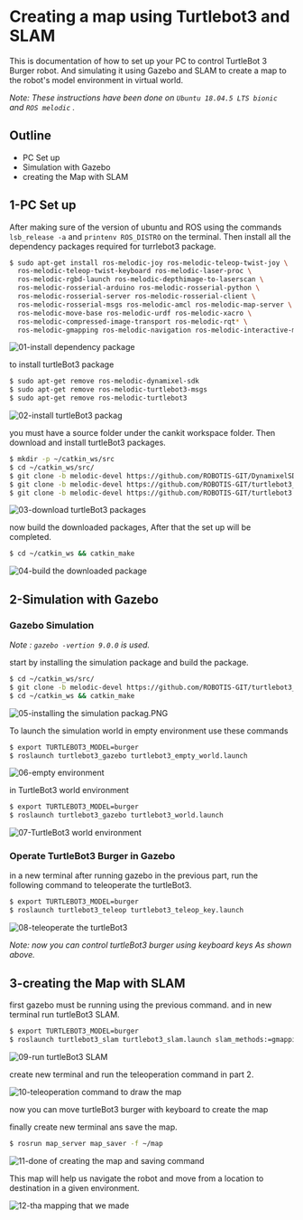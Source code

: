 # Creating a map using Turtlebot3 and SLAM
This is documentation of how to set up your PC to control TurtleBot 3 Burger robot. And simulating it using Gazebo and SLAM to create a map to the robot's model environment in virtual world.


*Note: These instructions have been done on `Ubuntu 18.04.5 LTS bionic` and `ROS melodic` .* 

## Outline
- PC Set up
- Simulation with Gazebo
- creating the Map with SLAM

## 1-PC Set up
After making sure of the version of ubuntu and ROS using the commands `lsb_release -a` and `printenv ROS_DISTRO` on the terminal. Then install all the dependency packages required for turrlebot3 package.


```bash
$ sudo apt-get install ros-melodic-joy ros-melodic-teleop-twist-joy \
  ros-melodic-teleop-twist-keyboard ros-melodic-laser-proc \
  ros-melodic-rgbd-launch ros-melodic-depthimage-to-laserscan \
  ros-melodic-rosserial-arduino ros-melodic-rosserial-python \
  ros-melodic-rosserial-server ros-melodic-rosserial-client \
  ros-melodic-rosserial-msgs ros-melodic-amcl ros-melodic-map-server \
  ros-melodic-move-base ros-melodic-urdf ros-melodic-xacro \
  ros-melodic-compressed-image-transport ros-melodic-rqt* \
  ros-melodic-gmapping ros-melodic-navigation ros-melodic-interactive-markers
  ```
  
  ![01-install dependency package](https://github.com/AlolyanRoaa/Creating-a-map-using-Turtlebot3-and-SLAM/blob/main/01-install%20dependency%20package.PNG)
  
  
  
 to install turtleBot3 package
  
  
  ```bash
$ sudo apt-get remove ros-melodic-dynamixel-sdk
$ sudo apt-get remove ros-melodic-turtlebot3-msgs
$ sudo apt-get remove ros-melodic-turtlebot3
``` 
 
![02-install turtleBot3 packag](https://github.com/AlolyanRoaa/Creating-a-map-using-Turtlebot3-and-SLAM/blob/main/02-install%20turtleBot3%20packag.PNG) 
 
 
 you must have a source folder under the cankit workspace folder. Then download and install turtleBot3 packages.
 
 
 ```bash
$ mkdir -p ~/catkin_ws/src
$ cd ~/catkin_ws/src/
$ git clone -b melodic-devel https://github.com/ROBOTIS-GIT/DynamixelSDK.git
$ git clone -b melodic-devel https://github.com/ROBOTIS-GIT/turtlebot3_msgs.git
$ git clone -b melodic-devel https://github.com/ROBOTIS-GIT/turtlebot3.git
 ```
 
 ![03-download turtleBot3 packages](https://github.com/AlolyanRoaa/Creating-a-map-using-Turtlebot3-and-SLAM/blob/main/03-download%20turtleBot3%20packages.PNG)
 
 
 now build the downloaded packages, After that the set up will be completed.
  
  
  ```bash
  $ cd ~/catkin_ws && catkin_make
  
  ```
  
  ![04-build the downloaded package](https://github.com/AlolyanRoaa/Creating-a-map-using-Turtlebot3-and-SLAM/blob/main/04-build%20the%20downloaded%20package.PNG)
  
  
  ## 2-Simulation with Gazebo
  
  ### Gazebo Simulation
  *Note : `gazebo -vertion 9.0.0` is used.*
  
  
  start by installing the simulation package and build the package.
  
  
  ```bash
$ cd ~/catkin_ws/src/
$ git clone -b melodic-devel https://github.com/ROBOTIS-GIT/turtlebot3_simulations.git
$ cd ~/catkin_ws && catkin_make
  ```
  
  ![05-installing the simulation packag.PNG](https://github.com/AlolyanRoaa/Creating-a-map-using-Turtlebot3-and-SLAM/blob/main/05-installing%20the%20simulation%20packag.PNG)
  
  
  To launch the simulation world in empty environment use these commands
  
  
  ```bash
$ export TURTLEBOT3_MODEL=burger
$ roslaunch turtlebot3_gazebo turtlebot3_empty_world.launch
  ```
  
  ![06-empty environment](https://github.com/AlolyanRoaa/Creating-a-map-using-Turtlebot3-and-SLAM/blob/main/06-empty%20environment.PNG)
  
  
  in TurtleBot3 world environment
  
  ```bash
  $ export TURTLEBOT3_MODEL=burger
  $ roslaunch turtlebot3_gazebo turtlebot3_world.launch
   ```
   
   ![07-TurtleBot3 world environment](https://github.com/AlolyanRoaa/Creating-a-map-using-Turtlebot3-and-SLAM/blob/main/07-TurtleBot3%20world%20environment.PNG)
   
   
   ### Operate TurtleBot3 Burger in Gazebo
   
   
   in a new terminal after running gazebo in the previous part, run the following command to teleoperate the turtleBot3.
   
   ```bash
   $ export TURTLEBOT3_MODEL=burger
   $ roslaunch turtlebot3_teleop turtlebot3_teleop_key.launch
  ```
  
  ![08-teleoperate the turtleBot3](https://github.com/AlolyanRoaa/Creating-a-map-using-Turtlebot3-and-SLAM/blob/main/08-teleoperate%20the%20turtleBot3.jpg)
  
  *Note: now you can control turtleBot3 burger using keyboard keys As shown above.*
  
  
  
  ## 3-creating the Map with SLAM
  
  first gazebo must be running using the previous command. and in new terminal run turtleBot3 SLAM.
  
  
 ```bash
$ export TURTLEBOT3_MODEL=burger
$ roslaunch turtlebot3_slam turtlebot3_slam.launch slam_methods:=gmapping
  ```
  
  ![09-run turtleBot3 SLAM](https://github.com/AlolyanRoaa/Creating-a-map-using-Turtlebot3-and-SLAM/blob/main/09-run%20turtleBot3%20SLAM.PNG)
  
  
  create new terminal and run the teleoperation command in part 2.
  
  ![10-teleoperation command to draw the map](https://github.com/AlolyanRoaa/Creating-a-map-using-Turtlebot3-and-SLAM/blob/main/10-teleoperation%20command%20to%20draw%20the%20map.PNG)
  
  
  now you can move turtleBot3 burger with keyboard to create the map 
   
  finally create new terminal ans save the map.
  
  ```bash 
  $ rosrun map_server map_saver -f ~/map
  ````
  
  ![11-done of creating the map and saving command](https://github.com/AlolyanRoaa/Creating-a-map-using-Turtlebot3-and-SLAM/blob/main/11-done%20of%20creating%20the%20map%20and%20saving%20command.PNG)
  
  
  This map will help us navigate the robot and move from a location to destination in a given environment.
  
  ![12-tha mapping that we made](https://github.com/AlolyanRoaa/Creating-a-map-using-Turtlebot3-and-SLAM/blob/main/12-tha%20mapping%20that%20we%20made.PNG)
  
  





  
